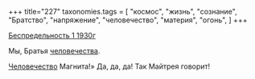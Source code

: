 +++
title="227"
taxonomies.tags = [
 "космос",
 "жизнь",
 "сознание",
 "Братство",
 "напряжение",
 "человечество",
 "материя",
 "огонь",
]
+++

[Беспредельность 1 1930г](/agni/1930)

Мы, Братья [человечества](/tags/огонь).   

[Человечество](/tags/космос) Магнита!» Да, да, да! Так Майтрея говорит!